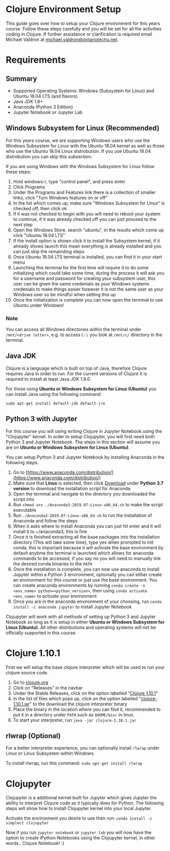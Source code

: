 # Clojure Environment Setup

This guide goes over how to setup your Clojure environment for this years course. Follow these steps carefully and you will be set for all the activities coding in Clojure. If further assistance or clarification is required email Michael Valdron at [michael.valdron@ontariotechu.net](mailto:michael.valdron@ontariotechu.net).

# Requirements

## Summary

- Supported Operating Systems: Windows (Subsystem for Linux) and Ubuntu 18.04 LTS (and flavors)
- Java JDK 1.8+
- Anaconda (Python 3 Edition)
- Jupyter Notebook or Jupyter Lab

## Windows Subsystem for Linux (Recommended)

For this years course, we are supporting Windows users who use the Windows Subsystem for Linux with the Ubuntu 18.04 kernel as well as those who use the Ubuntu 18.04 Linux distrobution. If you use Ubuntu 18.04 distrobution you can skip this subsection.

If you are using Windows with the Windows Subsystem for Linux follow these steps:

1. Hold windows-r, type "control panel", and press enter
2. Click Programs
3. Under the Programs and Features link there is a collection of smaller links, click "Turn Windows features on or off"
4. In the list which comes up, make sure "Windows Subsystem for Linux" is checked off, then click ok
5. If it was not checked to begin with you will need to reboot your system to continue, if it was already checked off you can just proceed to the next step
6. Open the Windows Store, search "ubuntu", in the results which come up click "Ubuntu 18.04 LTS"
7. If the install option is shown click it to install the Subsystem kernel, if it already shows launch this mean everything is already installed and you can just skip the remainding steps
8. Once Ubuntu 18.04 LTS terminal is installed, you can find it in your start menu
9. Launching this terminal for the first time will require it to do some initializing which could take some time, during the process it will ask you for a username and password for creating your subsystem user, this user can be given the same credenials as your Windows systems credenials to make things easier however it is not the same user as your Windows user so be mindful when setting this up
10. Once the initialization is complete you can now open the terminal to use Ubuntu under Windows!

### Note

You can access all Windows directories within the terminal under `/mnt/<drive letter>`, e.g. to access `C:\` you look at `/mnt/c/` directory in the terminal.

## Java JDK

Clojure is a language which is built on top of Java, therefore Clojure requires Java in order to run. For the current versions of Clojure it is required to install at least Java JDK 1.8.0.

For those using **Ubuntu or Windows Subsystem for Linux (Ubuntu)** you can install Java using the following command:

`sudo apt-get install default-jdk default-jre`

## Python 3 with Jupyter

For this course you will using writing Clojure in Jupyter Notebook using the "Clojupyter" kernel. In order to setup Clojupyter, you will first need both Python 3 and Jupyter Notebook. The steps in this section will assume you are on **Ubuntu or Windows Subsystem for Linux (Ubuntu)**.

You can setup Python 3 and Jupyter Notebook by installing Anaconda in the following steps:

1. Go to [https://www.anaconda.com/distribution/](https://www.anaconda.com/distribution/)
2. Make sure that **Linux** is selected, then click [Download](https://repo.anaconda.com/archive/Anaconda3-2019.07-Linux-x86_64.sh) under **Python 3.7 version** to download the installation script for Anaconda
3. Open the terminal and navigate to the directory you downloaded the script into
4. Run `chmod a+x ./Anaconda3-2019.07-Linux-x86_64.sh` to make the script executable
5. Run `./Anaconda3-2019.07-Linux-x86_64.sh` to run the installation of Anaconda and follow the steps
6. When it asks where to install Anaconda you can just hit enter and it will install it to ~/anaconda3, this is fine
7. Once it is finished extracting all the base packages into the installation directory (This will take some time), type yes when prompted to init conda, this is important because it will activate the base environment by default anytime the terminal is launched which allows for anaconda commands to be accessed, if you say no you will need to manually link the desired conda binaries to the `PATH`
8. Once the installation is complete, you can now use anaconda to install Jupyter within a Python 3 environment, optionally you can either create an environment for this course or just use the base environment. You can create anaconda environments by running `conda create -n <env_name> python=<python_version>`, then using `conda activate <env_name>` to activate your environment
9. Once you are in the anaconda environment of your choosing, run `conda install -c anaconda jupyter` to install Jupyter Notebook

Clojupyter will work with all methods of setting up Python 3 and Jupyter Notebook so long as it is setup in either **Ubuntu or Windows Subsystem for Linux (Ubuntu)**. All other distributions and operating systems will not be officially supported in this course.

# Clojure 1.10.1

First we will setup the base clojure interpreter which will be used to run your clojure source code.

1. Go to [clojure.org](clojure.org)
2. Click on "Releases" in the navbar
3. Under the Stable Releases, click on the option labelled "[Clojure 1.10.1](https://repo1.maven.org/maven2/org/clojure/clojure/1.10.1/)"
4. In the list of files which pops up, click on the option labelled "[clojure-1.10.1.jar](https://repo1.maven.org/maven2/org/clojure/clojure/1.10.1/clojure-1.10.1.jar)" to the download the clojure interpreter binary
5. Place the binary in the location where you can find it, recommended to put it in a directory under `PATH` such as `$HOME/bin/` in linux.
6. To start your interpreter, run `java -jar clojure-1.10.1.jar`

## rlwrap (Optional)

For a better interpreter experience, you can optionally install `rlwrap` under Linux or Linux Subsystem within Windows.

To install rlwrap, run this command: `sudo apt-get install rlwrap`

# Clojupyter

Clojupyter is a additional kernel built for Jupyter which gives Jupyter the ability to interpret Clojure code as it typically does for Python. The following steps will show how to install Clojupyter kernel into your local Jupyter.

Activate the environment you desire to use then run: `conda install -c simplect clojupyter`

Now if you run `jupyter notebook` or `jupyter lab` you will now have the option to create iPython Notebooks using the Clojupyter kernel, in other words.. Clojure Notebook! :)
